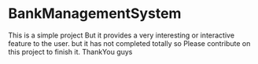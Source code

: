 # BankManagementSystem
This is a simple project But it provides a very interesting or interactive feature to the user. but it has not completed totally so Please contribute on this project to finish it.
ThankYou guys
